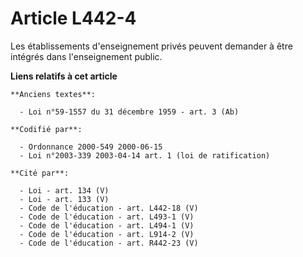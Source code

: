 # Article L442-4

Les établissements d'enseignement privés peuvent demander à être intégrés dans l'enseignement public.

**Liens relatifs à cet article**

	**Anciens textes**:

	  - Loi n°59-1557 du 31 décembre 1959 - art. 3 (Ab)

	**Codifié par**:

	  - Ordonnance 2000-549 2000-06-15
	  - Loi n°2003-339 2003-04-14 art. 1 (loi de ratification)

	**Cité par**:

	  - Loi - art. 134 (V)
	  - Loi - art. 133 (V)
	  - Code de l'éducation - art. L442-18 (V)
	  - Code de l'éducation - art. L493-1 (V)
	  - Code de l'éducation - art. L494-1 (V)
	  - Code de l'éducation - art. L914-2 (V)
	  - Code de l'éducation - art. R442-23 (V)
